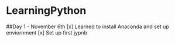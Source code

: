 # LearningPython

##Day 1 - November 6th
[x] Learned to install Anaconda and set up enviornment
[x] Set up first jypnb 


